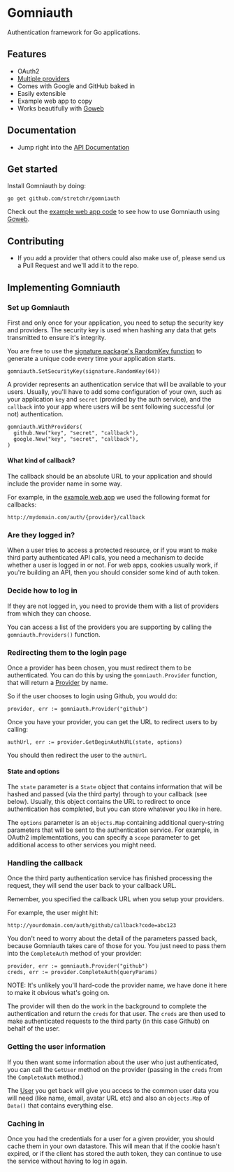 # Gomniauth

Authentication framework for Go applications.

## Features

  * OAuth2
  * [Multiple providers](https://github.com/stretchr/gomniauth/tree/master/providers)
  * Comes with Google and GitHub baked in
  * Easily extensible
  * Example web app to copy
  * Works beautifully with [Goweb](https://github.com/stretchr/goweb)

## Documentation

  * Jump right into the [API Documentation](http://godoc.org/github.com/stretchr/gomniauth)

## Get started

Install Gomniauth by doing:

    go get github.com/stretchr/gomniauth

Check out the [example web app code](https://github.com/stretchr/gomniauth/blob/master/example/main.go) to see how to use Gomniauth using [Goweb](https://github.com/stretchr/goweb).

## Contributing

  * If you add a provider that others could also make use of, please send us a Pull Request and we'll add it to the repo.

## Implementing Gomniauth

### Set up Gomniauth

First and only once for your application, you need to setup the security key and providers.  The security key is used when hashing any data that gets transmitted to ensure it's integrity.

You are free to use the [signature package's RandomKey function](http://godoc.org/github.com/stretchr/signature#RandomKey) to generate a unique code every time your application starts.

    gomniauth.SetSecurityKey(signature.RandomKey(64)) 
       
A provider represents an authentication service that will be available to your users.  Usually, you'll have to add some configuration of your own, such as your application `key` and `secret` (provided by the auth service), and the `callback` into your app where users will be sent following successful (or not) authentication.

    gomniauth.WithProviders(
      github.New("key", "secret", "callback"),
      google.New("key", "secret", "callback"),
    )

#### What kind of callback?

The callback should be an absolute URL to your application and should include the provider name in some way.

For example, in the [example web app](https://github.com/stretchr/gomniauth/blob/master/example/main.go) we used the following format for callbacks:

    http://mydomain.com/auth/{provider}/callback

### Are they logged in?

When a user tries to access a protected resource, or if you want to make third party authenticated API calls, you need a mechanism to decide whether a user is logged in or not.  For web apps, cookies usually work, if you're building an API, then you should consider some kind of auth token.

### Decide how to log in

If they are not logged in, you need to provide them with a list of providers from which they can choose.

You can access a list of the providers you are supporting by calling the `gomniauth.Providers()` function.

### Redirecting them to the login page

Once a provider has been chosen, you must redirect them to be authenticated.  You can do this by using the `gomniauth.Provider` function, that will return a [Provider](http://godoc.org/github.com/stretchr/gomniauth/common#Provider) by name.

So if the user chooses to login using Github, you would do:

    provider, err := gomniauth.Provider("github")

Once you have your provider, you can get the URL to redirect users to by calling:

    authUrl, err := provider.GetBeginAuthURL(state, options)

You should then redirect the user to the `authUrl`.

#### State and options

The `state` parameter is a `State` object that contains information that will be hashed and passed (via the third party) through to your callback (see below).  Usually, this object contains the URL to redirect to once authentication has completed, but you can store whatever you like in here.

The `options` parameter is an `objects.Map` containing additional query-string parameters that will be sent to the authentication service.  For example, in OAuth2 implementations, you can specify a `scope` parameter to get additional access to other services you might need.

### Handling the callback

Once the third party authentication service has finished processing the request, they will send the user back to your callback URL.

Remember, you specified the callback URL when you setup your providers.

For example, the user might hit:

    http://yourdomain.com/auth/github/callback?code=abc123

You don't need to worry about the detail of the parameters passed back, because Gomniauth takes care of those for you.  You just need to pass them into the `CompleteAuth` method of your provider:

    provider, err := gomniauth.Provider("github")
    creds, err := provider.CompleteAuth(queryParams)

NOTE: It's unlikely you'll hard-code the provider name, we have done it here to make it obvious what's going on.

The provider will then do the work in the background to complete the authentication and return the `creds` for that user.  The `creds` are then used to make authenticated requests to the third party (in this case Github) on behalf of the user.

### Getting the user information

If you then want some information about the user who just authenticated, you can call the `GetUser` method on the provider (passing in the `creds` from the `CompleteAuth` method.)

The [User](https://github.com/stretchr/gomniauth/blob/master/common/user.go) you get back will give you access to the common user data you will need (like name, email, avatar URL etc) and also an `objects.Map` of `Data()` that contains everything else.

### Caching in

Once you had the credentials for a user for a given provider, you should cache them in your own datastore.  This will mean that if the cookie hasn't expired, or if the client has stored the auth token, they can continue to use the service without having to log in again.